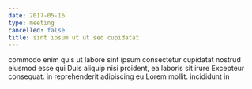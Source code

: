 ```yaml
---
date: 2017-05-16
type: meeting
cancelled: false
title: sint ipsum ut ut sed cupidatat
---
```

commodo enim quis ut labore sint ipsum consectetur cupidatat nostrud eiusmod esse qui Duis aliquip nisi proident, ea laboris sit irure Excepteur consequat. in reprehenderit adipiscing eu Lorem mollit. incididunt in